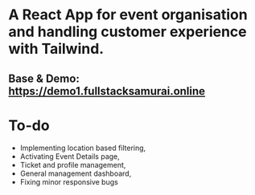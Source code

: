 # A React App for event organisation and handling customer experience with Tailwind.

## Base & Demo: https://demo1.fullstacksamurai.online

# To-do
- Implementing location based filtering,
- Activating Event Details page,
- Ticket and profile management,
- General management dashboard,
- Fixing minor responsive bugs